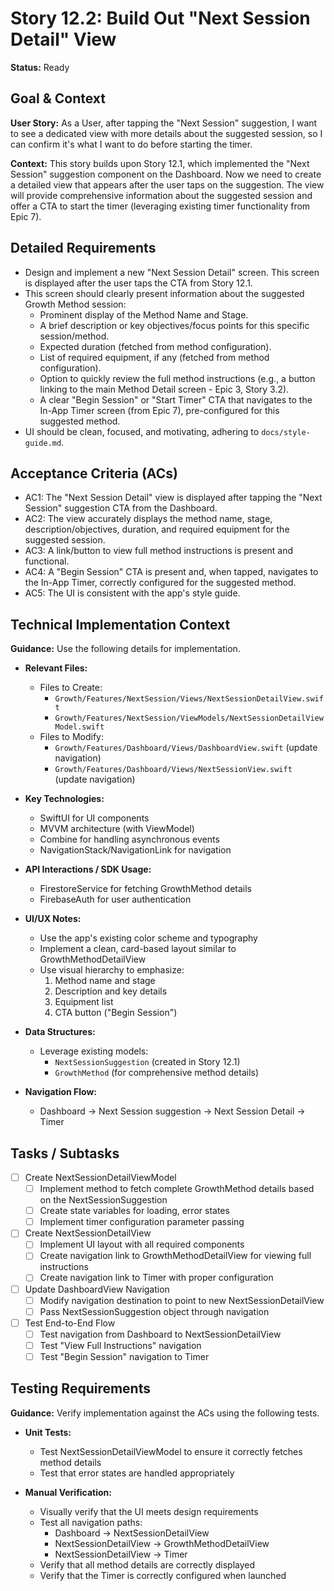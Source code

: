 # Story 12.2: Build Out "Next Session Detail" View

**Status:** Ready

## Goal & Context

**User Story:** As a User, after tapping the "Next Session" suggestion, I want to see a dedicated view with more details about the suggested session, so I can confirm it's what I want to do before starting the timer.

**Context:** This story builds upon Story 12.1, which implemented the "Next Session" suggestion component on the Dashboard. Now we need to create a detailed view that appears after the user taps on the suggestion. The view will provide comprehensive information about the suggested session and offer a CTA to start the timer (leveraging existing timer functionality from Epic 7).

## Detailed Requirements

- Design and implement a new "Next Session Detail" screen. This screen is displayed after the user taps the CTA from Story 12.1.
- This screen should clearly present information about the suggested Growth Method session:
  - Prominent display of the Method Name and Stage.
  - A brief description or key objectives/focus points for this specific session/method.
  - Expected duration (fetched from method configuration).
  - List of required equipment, if any (fetched from method configuration).
  - Option to quickly review the full method instructions (e.g., a button linking to the main Method Detail screen - Epic 3, Story 3.2).
  - A clear "Begin Session" or "Start Timer" CTA that navigates to the In-App Timer screen (from Epic 7), pre-configured for this suggested method.
- UI should be clean, focused, and motivating, adhering to `docs/style-guide.md`.

## Acceptance Criteria (ACs)

- AC1: The "Next Session Detail" view is displayed after tapping the "Next Session" suggestion CTA from the Dashboard.
- AC2: The view accurately displays the method name, stage, description/objectives, duration, and required equipment for the suggested session.
- AC3: A link/button to view full method instructions is present and functional.
- AC4: A "Begin Session" CTA is present and, when tapped, navigates to the In-App Timer, correctly configured for the suggested method.
- AC5: The UI is consistent with the app's style guide.

## Technical Implementation Context

**Guidance:** Use the following details for implementation.

- **Relevant Files:**

  - Files to Create: 
    - `Growth/Features/NextSession/Views/NextSessionDetailView.swift`
    - `Growth/Features/NextSession/ViewModels/NextSessionDetailViewModel.swift`
  - Files to Modify:
    - `Growth/Features/Dashboard/Views/DashboardView.swift` (update navigation)
    - `Growth/Features/Dashboard/Views/NextSessionView.swift` (update navigation)

- **Key Technologies:**

  - SwiftUI for UI components
  - MVVM architecture (with ViewModel)
  - Combine for handling asynchronous events
  - NavigationStack/NavigationLink for navigation

- **API Interactions / SDK Usage:**

  - FirestoreService for fetching GrowthMethod details
  - FirebaseAuth for user authentication

- **UI/UX Notes:**
  - Use the app's existing color scheme and typography
  - Implement a clean, card-based layout similar to GrowthMethodDetailView
  - Use visual hierarchy to emphasize:
    1. Method name and stage
    2. Description and key details
    3. Equipment list
    4. CTA button ("Begin Session")

- **Data Structures:**

  - Leverage existing models:
    - `NextSessionSuggestion` (created in Story 12.1)
    - `GrowthMethod` (for comprehensive method details)
  
- **Navigation Flow:**
  - Dashboard → Next Session suggestion → Next Session Detail → Timer

## Tasks / Subtasks

- [ ] Create NextSessionDetailViewModel
  - [ ] Implement method to fetch complete GrowthMethod details based on the NextSessionSuggestion
  - [ ] Create state variables for loading, error states
  - [ ] Implement timer configuration parameter passing

- [ ] Create NextSessionDetailView
  - [ ] Implement UI layout with all required components
  - [ ] Create navigation link to GrowthMethodDetailView for viewing full instructions
  - [ ] Create navigation link to Timer with proper configuration

- [ ] Update DashboardView Navigation
  - [ ] Modify navigation destination to point to new NextSessionDetailView
  - [ ] Pass NextSessionSuggestion object through navigation

- [ ] Test End-to-End Flow
  - [ ] Test navigation from Dashboard to NextSessionDetailView
  - [ ] Test "View Full Instructions" navigation
  - [ ] Test "Begin Session" navigation to Timer

## Testing Requirements

**Guidance:** Verify implementation against the ACs using the following tests.

- **Unit Tests:** 
  - Test NextSessionDetailViewModel to ensure it correctly fetches method details
  - Test that error states are handled appropriately

- **Manual Verification:**
  - Visually verify that the UI meets design requirements
  - Test all navigation paths:
    - Dashboard → NextSessionDetailView
    - NextSessionDetailView → GrowthMethodDetailView
    - NextSessionDetailView → Timer
  - Verify that all method details are correctly displayed
  - Verify that the Timer is correctly configured when launched 